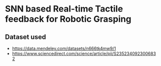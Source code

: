 # SNN based Real-time Tactile feedback for Robotic Grasping

## Dataset used
- https://data.mendeley.com/datasets/n666tk4mw9/1
- https://www.sciencedirect.com/science/article/pii/S2352340923006832
